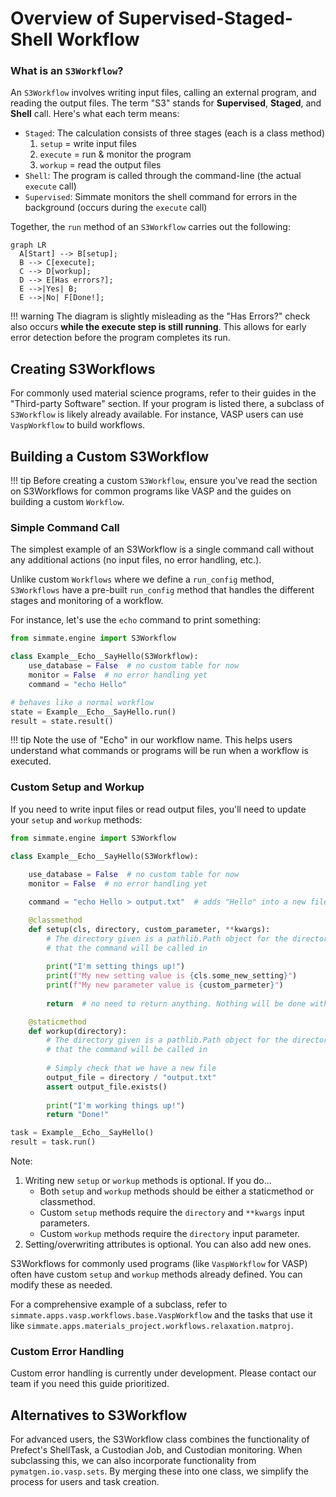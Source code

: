 # Overview of Supervised-Staged-Shell Workflow

### What is an `S3Workflow`?

An `S3Workflow` involves writing input files, calling an external program, and reading the output files. The term "S3" stands for **Supervised**, **Staged**, and **Shell** call. Here's what each term means:

- `Staged`: The calculation consists of three stages (each is a class method)
    1. `setup` = write input files
    2. `execute` = run & monitor the program
    3. `workup` = read the output files
- `Shell`: The program is called through the command-line (the actual `execute` call)
- `Supervised`: Simmate monitors the shell command for errors in the background (occurs during the `execute` call)

Together, the `run` method of an `S3Workflow` carries out the following:

``` mermaid
graph LR
  A[Start] --> B[setup];
  B --> C[execute];
  C --> D[workup];
  D --> E[Has errors?];
  E -->|Yes| B;
  E -->|No| F[Done!];
```

!!! warning
    The diagram is slightly misleading as the "Has Errors?" check also occurs **while the execute step is still running**. This allows for early error detection before the program completes its run.

## Creating S3Workflows

For commonly used material science programs, refer to their guides in the "Third-party Software" section. If your program is listed there, a subclass of `S3Workflow` is likely already available. For instance, VASP users can use `VaspWorkflow` to build workflows.

## Building a Custom S3Workflow

!!! tip
    Before creating a custom `S3Workflow`, ensure you've read the section on S3Workflows for common programs like VASP and the guides on building a custom `Workflow`.

### Simple Command Call

The simplest example of an S3Workflow is a single command call without any additional actions (no input files, no error handling, etc.). 

Unlike custom `Workflows` where we define a `run_config` method, `S3Workflows` have a pre-built `run_config` method that handles the different stages and monitoring of a workflow. 

For instance, let's use the `echo` command to print something:

``` python
from simmate.engine import S3Workflow

class Example__Echo__SayHello(S3Workflow):
    use_database = False  # no custom table for now
    monitor = False  # no error handling yet
    command = "echo Hello"

# behaves like a normal workflow
state = Example__Echo__SayHello.run()
result = state.result()
```

!!! tip
    Note the use of "Echo" in our workflow name. This helps users understand what commands or programs will be run when a workflow is executed.

### Custom Setup and Workup

If you need to write input files or read output files, you'll need to update your `setup` and `workup` methods:

``` python
from simmate.engine import S3Workflow

class Example__Echo__SayHello(S3Workflow):
    
    use_database = False  # no custom table for now
    monitor = False  # no error handling yet

    command = "echo Hello > output.txt"  # adds "Hello" into a new file

    @classmethod
    def setup(cls, directory, custom_parameter, **kwargs):
        # The directory given is a pathlib.Path object for the directory
        # that the command will be called in
        
        print("I'm setting things up!")
        print(f"My new setting value is {cls.some_new_setting}")
        print(f"My new parameter value is {custom_parmeter}")
        
        return  # no need to return anything. Nothing will be done with it.

    @staticmethod
    def workup(directory):
        # The directory given is a pathlib.Path object for the directory
        # that the command will be called in
        
        # Simply check that we have a new file
        output_file = directory / "output.txt"
        assert output_file.exists()
        
        print("I'm working things up!")
        return "Done!"

task = Example__Echo__SayHello()
result = task.run()
```

Note:

1. Writing new `setup` or `workup` methods is optional. If you do...
    - Both `setup` and `workup` methods should be either a staticmethod or classmethod.
    - Custom `setup` methods require the `directory` and `**kwargs` input parameters.
    - Custom `workup` methods require the `directory` input parameter.
2. Setting/overwriting attributes is optional. You can also add new ones.

S3Workflows for commonly used programs (like `VaspWorkflow` for VASP) often have custom `setup` and `workup` methods already defined. You can modify these as needed.

For a comprehensive example of a subclass, refer to `simmate.apps.vasp.workflows.base.VaspWorkflow` and the tasks that use it like `simmate.apps.materials_project.workflows.relaxation.matproj`.

### Custom Error Handling

Custom error handling is currently under development. Please contact our team if you need this guide prioritized.

## Alternatives to S3Workflow

For advanced users, the S3Workflow class combines the functionality of Prefect's ShellTask, a Custodian Job, and Custodian monitoring. When subclassing this, we can also incorporate functionality from `pymatgen.io.vasp.sets`. By merging these into one class, we simplify the process for users and task creation.